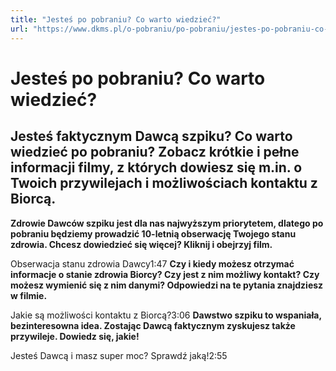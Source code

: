 ```yaml
---
title: "Jesteś po pobraniu? Co warto wiedzieć?"
url: "https://www.dkms.pl/o-pobraniu/po-pobraniu/jestes-po-pobraniu-co-warto-wiedziec"
---
```


# Jesteś po pobraniu? Co warto wiedzieć?

## Jesteś faktycznym Dawcą szpiku? Co warto wiedzieć po pobraniu? Zobacz krótkie i pełne informacji filmy, z których dowiesz się m.in. o Twoich przywilejach i możliwościach kontaktu z Biorcą.

**Zdrowie Dawców szpiku jest dla nas najwyższym priorytetem, dlatego po pobraniu będziemy prowadzić 10\-letnią obserwację Twojego stanu zdrowia. Chcesz dowiedzieć się więcej? Kliknij i obejrzyj film.**


Obserwacja stanu zdrowia Dawcy1:47
**Czy i kiedy możesz otrzymać informacje o stanie zdrowia Biorcy? Czy jest z nim możliwy kontakt? Czy możesz wymienić się z nim danymi? Odpowiedzi na te pytania znajdziesz w filmie.**


Jakie są możliwości kontaktu z Biorcą?3:06
**Dawstwo szpiku to wspaniała, bezinteresowna idea. Zostając Dawcą faktycznym zyskujesz także przywileje. Dowiedz się, jakie!**


Jesteś Dawcą i masz super moc? Sprawdź jaką!2:55

